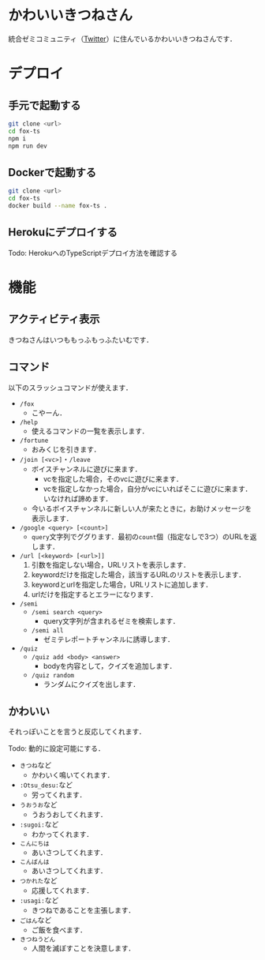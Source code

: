 # かわいいきつねさん

統合ゼミコミュニティ（[Twitter](https://twitter.com/tougousemi)）に住んでいるかわいいきつねさんです．

# デプロイ

## 手元で起動する

```sh
git clone <url>
cd fox-ts
npm i
npm run dev
```

## Dockerで起動する

```sh
git clone <url>
cd fox-ts
docker build --name fox-ts .
```

## Herokuにデプロイする

Todo: HerokuへのTypeScriptデプロイ方法を確認する

# 機能

## アクティビティ表示

きつねさんはいつももっふもっふたいむです．

## コマンド

以下のスラッシュコマンドが使えます．

* `/fox`
  * こやーん．
* `/help`
  * 使えるコマンドの一覧を表示します．
* `/fortune`
  * おみくじを引きます．
* `/join [<vc>]`・`/leave`
  * ボイスチャンネルに遊びに来ます．
    * vcを指定した場合，そのvcに遊びに来ます．
    * vcを指定しなかった場合，自分がvcにいればそこに遊びに来ます．いなければ諦めます．
  * 今いるボイスチャンネルに新しい人が来たときに，お助けメッセージを表示します．
* `/google <query> [<count>]`
  * `query`文字列でググります．最初の`count`個（指定なしで3つ）のURLを返します．
* `/url [<keyword> [<url>]]`
  1. 引数を指定しない場合，URLリストを表示します．
  2. keywordだけを指定した場合，該当するURLのリストを表示します．
  3. keywordとurlを指定した場合，URLリストに追加します．
  4. urlだけを指定するとエラーになります．
* `/semi`
  * `/semi search <query>`
    * query文字列が含まれるゼミを検索します．
  * `/semi all`
    * ゼミテレポートチャンネルに誘導します．
* `/quiz`
  * `/quiz add <body> <answer>`
    * bodyを内容として，クイズを追加します．
  * `/quiz random`
    * ランダムにクイズを出します．

## かわいい

それっぽいことを言うと反応してくれます．

Todo: 動的に設定可能にする．

* `きつね`など
  * かわいく鳴いてくれます．
* `:Otsu_desu:`など
  * 労ってくれます．
* `うおうお`など
  * うおうおしてくれます．
* `:sugoi:`など
  * わかってくれます．
* `こんにちは`
  * あいさつしてくれます．
* `こんばんは`
  * あいさつしてくれます．
* `つかれた`など
  * 応援してくれます．
* `:usagi:`など
  * きつねであることを主張します．
* `ごはん`など
  * ご飯を食べます．
* `きつねうどん`
  * 人間を滅ぼすことを決意します．
